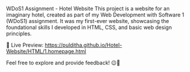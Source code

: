 WDoS1 Assignment - Hotel Website
This project is a website for an imaginary hotel, created as part of my Web Development with Software 1 (WDoS1) assignment. It was my first-ever website, showcasing the foundational skills I developed in HTML, CSS, and basic web design principles.

🔗 Live Preview: https://pulditha.github.io/Hotel-Website/HTML/1.homepage.html

Feel free to explore and provide feedback! 😉💝
